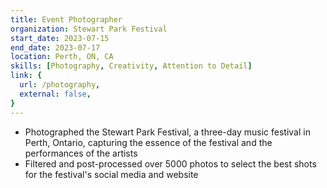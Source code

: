 ```yaml
---
title: Event Photographer
organization: Stewart Park Festival
start_date: 2023-07-15
end_date: 2023-07-17
location: Perth, ON, CA
skills: [Photography, Creativity, Attention to Detail]
link: {
  url: /photography,
  external: false,
}
---
```


- Photographed the Stewart Park Festival, a three-day music festival in Perth, Ontario, capturing the essence of the festival and the performances of the artists
- Filtered and post-processed over 5000 photos to select the best shots for the festival's social media and website
